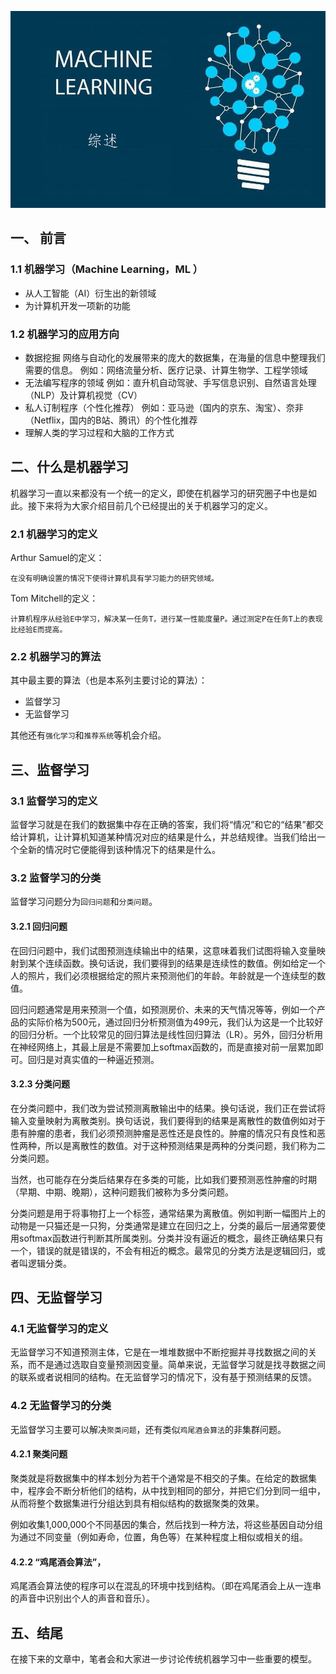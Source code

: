 ![封面](综述/Cover.jpg)
<!-- more -->

## 一、 前言 

### 1.1 机器学习（Machine Learning，ML ）
- 从人工智能（AI）衍生出的新领域
- 为计算机开发一项新的功能

### 1.2 机器学习的应用方向
- 数据挖掘
   网络与自动化的发展带来的庞大的数据集，在海量的信息中整理我们需要的信息。
   例如：网络流量分析、医疗记录、计算生物学、工程学领域
- 无法编写程序的领域
   例如：直升机自动驾驶、手写信息识别、自然语言处理（NLP）及计算机视觉（CV）
- 私人订制程序（个性化推荐）
   例如：亚马逊（国内的京东、淘宝）、奈非（Netflix，国内的B站、腾讯）的个性化推荐
- 理解人类的学习过程和大脑的工作方式

## 二、什么是机器学习
机器学习一直以来都没有一个统一的定义，即使在机器学习的研究圈子中也是如此。接下来将为大家介绍目前几个已经提出的关于机器学习的定义。

### 2.1 机器学习的定义
Arthur Samuel的定义：

`在没有明确设置的情况下使得计算机具有学习能力的研究领域。`

Tom Mitchell的定义：

`计算机程序从经验E中学习，解决某一任务T，进行某一性能度量P。通过测定P在任务T上的表现比经验E而提高。`

### 2.2 机器学习的算法
其中最主要的算法（也是本系列主要讨论的算法）：
- 监督学习
- 无监督学习

其他还有`强化学习`和`推荐系统`等机会介绍。

## 三、监督学习

### 3.1 监督学习的定义
监督学习就是在我们的数据集中存在正确的答案，我们将“情况”和它的“结果”都交给计算机，让计算机知道某种情况对应的结果是什么，并总结规律。当我们给出一个全新的情况时它便能得到该种情况下的结果是什么。

### 3.2 监督学习的分类
监督学习问题分为`回归问题`和`分类问题`。

#### 3.2.1 回归问题
在回归问题中，我们试图预测连续输出中的结果，这意味着我们试图将输入变量映射到某个连续函数。换句话说，我们要得到的结果是连续性的数值。例如给定一个人的照片，我们必须根据给定的照片来预测他们的年龄。年龄就是一个连续型的数值。

回归问题通常是用来预测一个值，如预测房价、未来的天气情况等等，例如一个产品的实际价格为500元，通过回归分析预测值为499元，我们认为这是一个比较好的回归分析。一个比较常见的回归算法是线性回归算法（LR）。另外，回归分析用在神经网络上，其最上层是不需要加上softmax函数的，而是直接对前一层累加即可。回归是对真实值的一种逼近预测。

#### 3.2.3 分类问题
在分类问题中，我们改为尝试预测离散输出中的结果。换句话说，我们正在尝试将输入变量映射为离散类别。换句话说，我们要得到的结果是离散性的数值例如对于患有肿瘤的患者，我们必须预测肿瘤是恶性还是良性的。肿瘤的情况只有良性和恶性两种，所以是离散性的数值。对于这种预测结果是两种的分类问题，我们称为二分类问题。

当然，也可能存在分类后结果存在多类的可能，比如我们要预测恶性肿瘤的时期（早期、中期、晚期），这种问题我们被称为多分类问题。

分类问题是用于将事物打上一个标签，通常结果为离散值。例如判断一幅图片上的动物是一只猫还是一只狗，分类通常是建立在回归之上，分类的最后一层通常要使用softmax函数进行判断其所属类别。分类并没有逼近的概念，最终正确结果只有一个，错误的就是错误的，不会有相近的概念。最常见的分类方法是逻辑回归，或者叫逻辑分类。

## 四、无监督学习

### 4.1 无监督学习的定义
无监督学习不知道预测主体，它是在一堆堆数据中不断挖掘并寻找数据之间的关系，而不是通过选取自变量预测因变量。简单来说，无监督学习就是找寻数据之间的联系或者说相同的结构。在无监督学习的情况下，没有基于预测结果的反馈。

### 4.2 无监督学习的分类
无监督学习主要可以解决`聚类问题`，还有类似`鸡尾酒会算法`的非集群问题。

#### 4.2.1 聚类问题
聚类就是将数据集中的样本划分为若干个通常是不相交的子集。在给定的数据集中，程序会不断分析他们的结构，从中找到相同的部分，并把它们分到同一组中，从而将整个数据集进行分组达到具有相似结构的数据聚类的效果。

例如收集1,000,000个不同基因的集合，然后找到一种方法，将这些基因自动分组为通过不同变量（例如寿命，位置，角色等）在某种程度上相似或相关的组。

#### 4.2.2 “鸡尾酒会算法”，
鸡尾酒会算法使的程序可以在混乱的环境中找到结构。（即在鸡尾酒会上从一连串的声音中识别出个人的声音和音乐）。 

## 五、结尾
在接下来的文章中，笔者会和大家进一步讨论传统机器学习中一些重要的模型。
